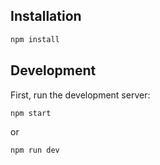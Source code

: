 ## Installation

```bash
npm install
```

## Development

First, run the development server:

```bash
npm start
```

or

```bash
npm run dev
```
